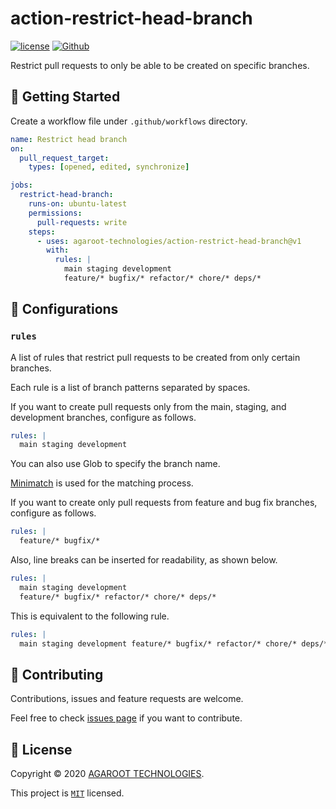 # action-restrict-head-branch

[![license](https://img.shields.io/badge/License-MIT-green.svg)](https://github.com/agaroot-technologies/action-restrict-head-branch/blob/main/LICENSE)
[![Github](https://img.shields.io/github/followers/agaroot-technologies?label=Follow&logo=github&style=social)](https://github.com/orgs/agaroot-technologies/followers)

Restrict pull requests to only be able to be created on specific branches.

## 👏 Getting Started

Create a workflow file under ```.github/workflows``` directory.

```yaml
name: Restrict head branch
on:
  pull_request_target:
    types: [opened, edited, synchronize]

jobs:
  restrict-head-branch:
    runs-on: ubuntu-latest
    permissions:
      pull-requests: write
    steps:
      - uses: agaroot-technologies/action-restrict-head-branch@v1
        with:
          rules: |
            main staging development
            feature/* bugfix/* refactor/* chore/* deps/*
```

## 🔧 Configurations

### `rules`

A list of rules that restrict pull requests to be created from only certain branches.

Each rule is a list of branch patterns separated by spaces.

If you want to create pull requests only from the main, staging, and development branches, configure as follows.

```yaml
rules: |
  main staging development
```

You can also use Glob to specify the branch name.

[Minimatch](https://github.com/isaacs/minimatch) is used for the matching process.

If you want to create only pull requests from feature and bug fix branches, configure as follows.

```yaml
rules: |
  feature/* bugfix/*
```

Also, line breaks can be inserted for readability, as shown below.

```yaml
rules: |
  main staging development
  feature/* bugfix/* refactor/* chore/* deps/*
```

This is equivalent to the following rule.

```yaml
rules: |
  main staging development feature/* bugfix/* refactor/* chore/* deps/*
```

## 🤝 Contributing

Contributions, issues and feature requests are welcome.

Feel free to check [issues page](https://github.com/agaroot-technologies/action-restrict-head-branch/issues) if you want to contribute.

## 📝 License

Copyright © 2020 [AGAROOT TECHNOLOGIES](https://tech.agaroot.co.jp/).

This project is [```MIT```](https://github.com/agaroot-technologies/action-restrict-head-branch/blob/main/LICENSE) licensed.
